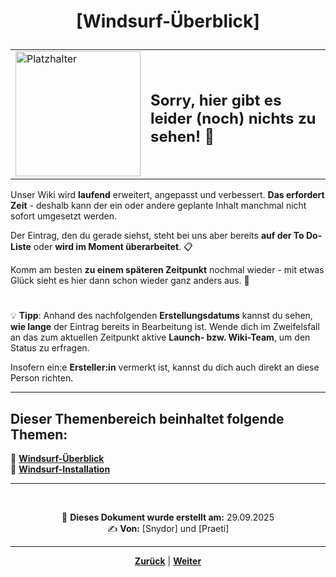 # <p align="center">[Windsurf-Überblick]</p>

<div align="center">
  <table>
    <tr>
      <td>
        <img src="https://github.com/user-attachments/assets/69b70f12-916c-4167-8920-c6055f5903d5" alt="Platzhalter" width="200">
      </td>
      <td>
        <h2>Sorry, hier gibt es leider (noch) nichts zu sehen! 👀</h2>
      </td>
    </tr>
  </table>
</div>

Unser Wiki wird **laufend** erweitert, angepasst und verbessert. **Das erfordert Zeit** - deshalb kann der ein oder andere geplante Inhalt manchmal nicht sofort umgesetzt werden.

Der Eintrag, den du gerade siehst, steht bei uns aber bereits **auf der To Do-Liste** oder **wird im Moment überarbeitet**. 📋

Komm am besten **zu einem späteren Zeitpunkt** nochmal wieder - mit etwas Glück sieht es hier dann schon wieder ganz anders aus. 🚀

#

💡 **Tipp**: Anhand des nachfolgenden **Erstellungsdatums** kannst du sehen, **wie lange** der Eintrag bereits in Bearbeitung ist. Wende dich im Zweifelsfall an das zum aktuellen Zeitpunkt aktive **Launch- bzw. Wiki-Team**, um den Status zu erfragen.

Insofern ein:e **Ersteller:in** vermerkt ist, kannst du dich auch direkt an diese Person richten.

---

**Dieser Themenbereich beinhaltet folgende Themen:**
---

🔹 [**Windsurf-Überblick**](/docs/04-windsurf/01-ueberblick/README.md)<br>
🔹 [**Windsurf-Installation**](/docs/04-windsurf/02-installation/README.md)<br>

---

<br>
<p align="center">
📅 <strong>Dieses Dokument wurde erstellt am:</strong> 29.09.2025
<br>
✍️ <strong>Von:</strong> [Snydor] und [Praeti]
</p>

---

<p align="center">
<a href="/docs/04-tools/04-windsurf/01-ueberblick/README.md"><strong>Zurück</strong></a> | 
<a href="/docs/04-tools/05-terminal/README.md"><strong>Weiter</strong></a>
</p>